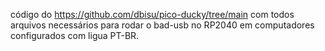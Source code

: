 código do https://github.com/dbisu/pico-ducky/tree/main com todos arquivos necessários para rodar o bad-usb no RP2040 em computadores configurados com ligua PT-BR.
